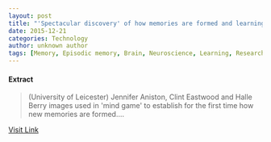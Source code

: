 ```yaml
---
layout: post
title: "'Spectacular discovery' of how memories are formed and learning takes place"
date: 2015-12-21
categories: Technology
author: unknown author
tags: [Memory, Episodic memory, Brain, Neuroscience, Learning, Research, American Association for the Advancement of Science, National Institutes of Health, neuropsychology, Cognitive science, Nervous system, Cognition, Neuropsychology, Cognitive neuroscience, Epistemology, Psychological concepts, Neuropsychological assessment, Mental processes]
---
```





#### Extract
>(University of Leicester) Jennifer Aniston, Clint Eastwood and Halle Berry images used in 'mind game' to establish for the first time how new memories are formed....



[Visit Link](http://www.eurekalert.org/pub_releases/2015-07/uol-do062615.php)


